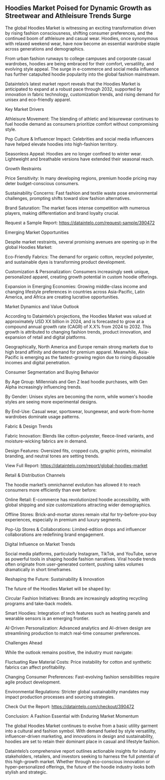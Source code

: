 ## Hoodies Market Poised for Dynamic Growth as Streetwear and Athleisure Trends Surge

The global Hoodies Market is witnessing an exciting transformation driven by rising fashion consciousness, shifting consumer preferences, and the continued boom of athleisure and casual wear. Hoodies, once synonymous with relaxed weekend wear, have now become an essential wardrobe staple across generations and demographics.

From urban fashion runways to college campuses and corporate casual wardrobes, hoodies are being embraced for their comfort, versatility, and evolving style appeal. The surge in e-commerce and social media influence has further catapulted hoodie popularity into the global fashion mainstream.

Dataintelo’s latest market report reveals that the Hoodies Market is anticipated to expand at a robust pace through 2032, supported by innovation in fabric technology, customization trends, and rising demand for unisex and eco-friendly apparel.

Key Market Drivers

Athleisure Movement: The blending of athletic and leisurewear continues to fuel hoodie demand as consumers prioritize comfort without compromising style.

Pop Culture & Influencer Impact: Celebrities and social media influencers have helped elevate hoodies into high-fashion territory.

Seasonless Appeal: Hoodies are no longer confined to winter wear. Lightweight and breathable versions have extended their seasonal reach.

Growth Restraints

Price Sensitivity: In many developing regions, premium hoodie pricing may deter budget-conscious consumers.

Sustainability Concerns: Fast fashion and textile waste pose environmental challenges, prompting shifts toward slow fashion alternatives.

Brand Saturation: The market faces intense competition with numerous players, making differentiation and brand loyalty crucial.

Request a Sample Report: https://dataintelo.com/request-sample/390472

Emerging Market Opportunities

Despite market restraints, several promising avenues are opening up in the global Hoodies Market:

Eco-Friendly Fabrics: The demand for organic cotton, recycled polyester, and sustainable dyes is transforming product development.

Customization & Personalization: Consumers increasingly seek unique, personalized apparel, creating growth potential in custom hoodie offerings.

Expansion in Emerging Economies: Growing middle-class income and changing lifestyle preferences in countries across Asia-Pacific, Latin America, and Africa are creating lucrative opportunities.

Market Dynamics and Value Outlook

According to Dataintelo’s projections, the Hoodies Market was valued at approximately USD XX billion in 2024, and is forecasted to grow at a compound annual growth rate (CAGR) of X.X% from 2024 to 2032. This growth is attributed to changing fashion trends, product innovation, and expansion of retail and digital platforms.

Geographically, North America and Europe remain strong markets due to high brand affinity and demand for premium apparel. Meanwhile, Asia-Pacific is emerging as the fastest-growing region due to rising disposable incomes and digital penetration.

Consumer Segmentation and Buying Behavior

By Age Group: Millennials and Gen Z lead hoodie purchases, with Gen Alpha increasingly influencing trends.

By Gender: Unisex styles are becoming the norm, while women's hoodie styles are seeing more experimental designs.

By End-Use: Casual wear, sportswear, loungewear, and work-from-home wardrobes dominate usage patterns.

Fabric & Design Trends

Fabric Innovation: Blends like cotton-polyester, fleece-lined variants, and moisture-wicking fabrics are in demand.

Design Features: Oversized fits, cropped cuts, graphic prints, minimalist branding, and neutral tones are setting trends.

View Full Report: https://dataintelo.com/report/global-hoodies-market

Retail & Distribution Channels

The hoodie market’s omnichannel evolution has allowed it to reach consumers more efficiently than ever before:

Online Retail: E-commerce has revolutionized hoodie accessibility, with global shipping and size customizations attracting wider demographics.

Offline Stores: Brick-and-mortar stores remain vital for try-before-you-buy experiences, especially in premium and luxury segments.

Pop-Up Stores & Collaborations: Limited-edition drops and influencer collaborations are redefining brand engagement.

Digital Influence on Market Trends

Social media platforms, particularly Instagram, TikTok, and YouTube, serve as powerful tools in shaping hoodie fashion narratives. Viral hoodie trends often originate from user-generated content, pushing sales volumes dramatically in short timeframes.

Reshaping the Future: Sustainability & Innovation

The future of the Hoodies Market will be shaped by:

Circular Fashion Initiatives: Brands are increasingly adopting recycling programs and take-back models.

Smart Hoodies: Integration of tech features such as heating panels and wearable sensors is an emerging frontier.

AI-Driven Personalization: Advanced analytics and AI-driven design are streamlining production to match real-time consumer preferences.

Challenges Ahead

While the outlook remains positive, the industry must navigate:

Fluctuating Raw Material Costs: Price instability for cotton and synthetic fabrics can affect profitability.

Changing Consumer Preferences: Fast-evolving fashion sensibilities require agile product development.

Environmental Regulations: Stricter global sustainability mandates may impact production processes and sourcing strategies.

Check Out the Report: https://dataintelo.com/checkout/390472

Conclusion: A Fashion Essential with Enduring Market Momentum

The global Hoodies Market continues to evolve from a basic utility garment into a cultural and fashion symbol. With demand fueled by style versatility, influencer-driven marketing, and innovations in design and sustainability, hoodies are set to retain their dominant place in casual and lifestyle fashion.

Dataintelo’s comprehensive report outlines actionable insights for industry stakeholders, retailers, and investors seeking to harness the full potential of this high-growth market. Whether through eco-conscious innovation or hyper-personalized offerings, the future of the hoodie industry looks both stylish and strategic.
